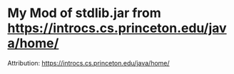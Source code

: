 # My Mod of stdlib.jar from https://introcs.cs.princeton.edu/java/home/

Attribution: https://introcs.cs.princeton.edu/java/home/
